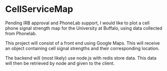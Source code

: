 CellServiceMap
==============

Pending IRB approval and PhoneLab support, I would like to plot a cell phone signal strength map for the University at Buffalo, using data collected from Phonelab.

This project will consist of a front end using Google Maps.  This will receive an object containing cell signal strengths and their corresponding location.

The backend will (most likely) use node.js with redis store data.  This data will then be retrieved by node and given to the client.
